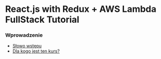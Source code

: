 # React.js with Redux + AWS Lambda FullStack Tutorial

### Wprowadzenie

* [Słowo wstępu](edsrftghyg/untitled.md)
* [Dla kogo jest ten kurs?](edsrftghyg/dla-kogo-jest-ten-kurs.md)



